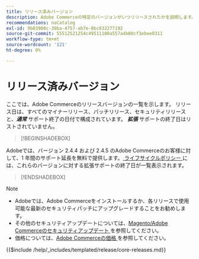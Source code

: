 ```yaml
---
title: リリース済みバージョン
description: Adobe Commerceの特定のバージョンがいつリリースされたかを説明します。
recommendations: noCatalog
exl-id: 9b03900c-39ba-4757-ab7e-8bc832277192
source-git-commit: 55512521254c49511100a557a4b00cf3ebee0311
workflow-type: tm+mt
source-wordcount: '121'
ht-degree: 0%

---
```


# リリース済みバージョン

ここでは、Adobe Commerceのリリースバージョンの一覧を示します。 リリース日は、すべてのマイナーリリース、パッチリリース、セキュリティリリースと、**_通常_** サポート終了の日付で構成されています。 **_拡張_** サポートの終了日はリストされていません。

>[!BEGINSHADEBOX]

Adobeでは、バージョン 2.4.4 および 2.4.5 のAdobe Commerceのお客様に対して、1 年間のサポート延長を無料で提供します。[ ライフサイクルポリシー ](lifecycle-policy.md) には、これらのバージョンに対する拡張サポートの終了日が一覧表示されます。

>[!ENDSHADEBOX]

>[!NOTE]
>
>- Adobeでは、Adobe Commerceをインストールするか、各リリースで使用可能な最新のセキュリティパッチにアップグレードすることをお勧めします。
>- その他のセキュリティアップデートについては、[Magento/Adobe Commerceのセキュリティアップデート ](https://helpx.adobe.com/jp/security/products/magento.html) を参照してください。
>- 価格については、[Adobe Commerceの価格 ](https://business.adobe.com/products/magento/pricing.html) を参照してください。

{{$include /help/_includes/templated/release/core-releases.md}}

<!-- Last updated from includes: 2025-08-12 14:32:02 -->
